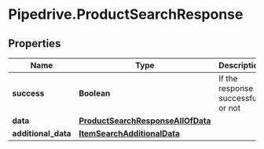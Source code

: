 # Pipedrive.ProductSearchResponse

## Properties

Name | Type | Description | Notes
------------ | ------------- | ------------- | -------------
**success** | **Boolean** | If the response is successful or not | [optional] 
**data** | [**ProductSearchResponseAllOfData**](ProductSearchResponseAllOfData.md) |  | [optional] 
**additional_data** | [**ItemSearchAdditionalData**](ItemSearchAdditionalData.md) |  | [optional] 


